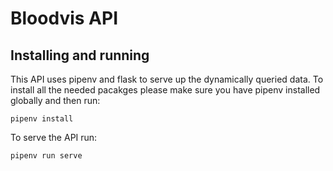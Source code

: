 # Bloodvis API

## Installing and running
This API uses pipenv and flask to serve up the dynamically queried data. To install all the needed pacakges please make sure you have pipenv installed globally and then run:

```
pipenv install
```

To serve the API run:

```
pipenv run serve
```
